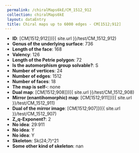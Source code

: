 ```yaml
--- 
 permalink: /chiralMaps6kE/CM_1512_912 
 collection: chiralMaps6kE
 layout: dataEntry
 title: Chiral maps up to 6000 edges - CM[1512;912]
---
```


- **ID**: [CM[1512;912]]({{ site.url }}/test/CM_1512_912)
- **Genus of the underlying surface**: 736
- **Length of the face**: 168
- **Valency**: 126
- **Length of the Petrie polygon**: 72
- **Is the automorphism group solvable?**: S
- **Number of vertices**: 24
- **Number of edges**: 1512
- **Number of faces**: 18
- **The map is self-**: none
- **Dual map**: [CM[1512;908]]({{ site.url }}/test/CM_1512_908)
- **Mirror (enantihomorphic) map**: [CM[1512;911]]({{ site.url }}/test/CM_1512_911)
- **Dual of the mirror image**: [CM[1512;907]]({{ site.url }}/test/CM_1512_907)
- **Z_q-Exponent?**: 2
- **No idea**:  29:911
- **No idea**: Y
- **No idea**: Y
- **Skeleton**: Sk(24;7)^21
- **Some other kind of skeleton**: nan
